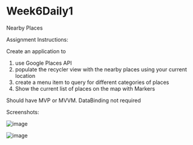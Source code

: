 # Week6Daily1
Nearby Places

Assignment Instructions:

Create an application to
1. use Google Places API
2.  populate the recycler view with the nearby places using your current location
3. create a menu item to query for different categories of places
4. Show the current list of places on the map with Markers

Should have MVP or MVVM.
DataBinding not required


Screenshots:

![image](https://user-images.githubusercontent.com/44408528/49062975-da787e00-f1e3-11e8-99b1-1b2f15da3cad.png)

![image](https://user-images.githubusercontent.com/44408528/49063006-f54af280-f1e3-11e8-9bd3-3874455be30c.png)
